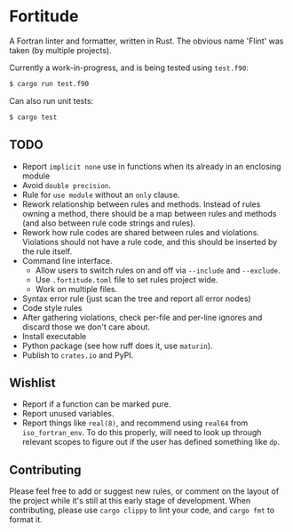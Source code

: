 # Fortitude

A Fortran linter and formatter, written in Rust. The obvious name 'Flint' was taken (by
multiple projects).

Currently a work-in-progress, and is being tested using `test.f90`:

```bash
$ cargo run test.f90
```

Can also run unit tests:

```bash
$ cargo test
```

## TODO

- Report `implicit none` use in functions when its already in an enclosing module
- Avoid `double precision`.
- Rule for `use module` without an `only` clause.
- Rework relationship between rules and methods. Instead of rules owning a method,
  there should be a map between rules and methods (and also between rule code strings
  and rules).
- Rework how rule codes are shared between rules and violations. Violations should not
  have a rule code, and this should be inserted by the rule itself.
- Command line interface.
  - Allow users to switch rules on and off via `--include` and `--exclude`.
  - Use `.fortitude.toml` file to set rules project wide.
  - Work on multiple files.
- Syntax error rule (just scan the tree and report all error nodes)
- Code style rules
- After gathering violations, check per-file and per-line ignores and discard those we
  don't care about.
- Install executable
- Python package (see how ruff does it, use `maturin`).
- Publish to `crates.io` and PyPI.

## Wishlist

- Report if a function can be marked pure.
- Report unused variables.
- Report things like `real(8)`, and recommend using `real64` from `iso_fortran_env`.
  To do this properly, will need to look up through relevant scopes to figure out if the
  user has defined something like `dp`.

## Contributing

Please feel free to add or suggest new rules, or comment on the layout of the project
while it's still at this early stage of development. When contributing, please use
`cargo clippy` to lint your code, and `cargo fmt` to format it.
